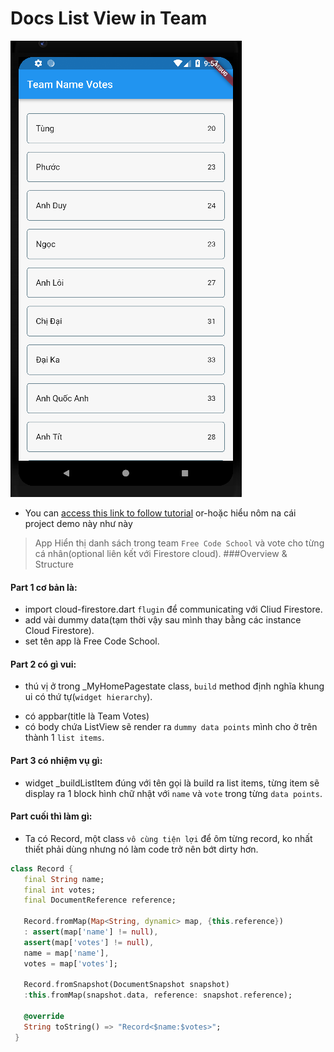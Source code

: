 # Docs List View in Team

![alt text](https://github.com/phuocding/ZerotoNineProject/blob/master/docs/home.PNG "Home Page")

- You can [access this link to follow tutorial](https://codelabs.developers.google.com/codelabs/flutter-firebase) or-hoặc hiểu nôm na cái project demo này như này

> App Hiển thị danh sách trong team `Free Code School` và vote cho từng cá nhân(optional liên kết với Firestore cloud).
###Overview & Structure
#### Part 1 cơ bản là:
- import cloud-firestore.dart `flugin` để communicating với Cliud Firestore.
- add vài dummy data(tạm thời vậy sau mình thay bằng các instance Cloud Firestore).
- set tên app là Free Code School.
#### Part 2 có gì vui:
- thú vị ở trong _MyHomePagestate class, `build` method định nghĩa khung ui có thứ tự(`widget hierarchy`).
+ có appbar(title là Team Votes)
+ có body chứa ListView sẽ render ra `dummy data points` mình cho ở trên thành 1 `list items`.
#### Part 3 có nhiệm vụ gì:
- widget _buildListItem đúng với tên gọi là build ra list items, từng item sẽ display ra 1 block hình chữ nhật với `name` và `vote` trong từng `data points`.
#### Part cuối thì làm gì:
- Ta có Record, một class `vô cùng tiện lợi` để ôm từng record, ko nhất thiết phải dùng nhưng nó làm code trở nên bớt dirty hơn.
```dart
class Record {
   final String name;
   final int votes;
   final DocumentReference reference;

   Record.fromMap(Map<String, dynamic> map, {this.reference})
   : assert(map['name'] != null),
   assert(map['votes'] != null),
   name = map['name'],
   votes = map['votes'];

   Record.fromSnapshot(DocumentSnapshot snapshot)
   :this.fromMap(snapshot.data, reference: snapshot.reference);

   @override
   String toString() => "Record<$name:$votes>";
 }
```

